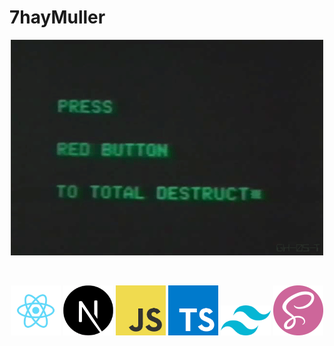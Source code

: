 # 7hayMuller

<p align="center">
  <img src="/gif.gif" width="500">
</p>

<br/>

<p align="center">
  <img src="/react.png" width="80">
  <img src="/next.png" width="80">
  <img src="/javascript.png" width="80">
  <img src="/typescript.png" width="80">
  <img src="/tailwind.png" width="80">
  <img src="/sass-logo.png" width="80">
</p>


